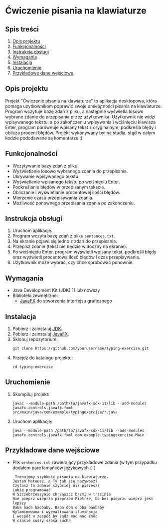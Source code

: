 # Ćwiczenie pisania na klawiaturze

## Spis treści
1. [Opis projektu](#opis-projektu)
2. [Funkcjonalności](#funkcjonalności)
3. [Instrukcja obsługi](#instrukcja-obsługi)
4. [Wymagania](#wymagania)
5. [Instalacja](#instalacja)
6. [Uruchomienie](#uruchomienie)
7. [Przykładowe dane wejściowe](#przykładowe-dane-wejściowe)

## Opis projektu
Projekt "Ćwiczenie pisania na klawiaturze" to aplikacja desktopowa, która pomaga użytkownikom poprawić swoje umiejętności pisania na klawiaturze. Program wczytuje bazę zdań z pliku, a następnie wyświetla losowo wybrane zdanie do przepisania przez użytkownika. Użytkownik nie widzi wpisywanego tekstu, a po zakończeniu wpisywania i wciśnięciu klawisza Enter, program porównuje wpisany tekst z oryginalnym, podkreśla błędy i oblicza procent błędów. Projekt wykonywany był na studia, stąd w całym kodzie pododawane są komentarze :)

## Funkcjonalności
- Wczytywanie bazy zdań z pliku.
- Wyświetlanie losowo wybranego zdania do przepisania.
- Ukrywanie wpisywanego tekstu.
- Wyświetlanie wpisanego tekstu po wciśnięciu Enter.
- Podkreślanie błędów w przepisanym tekście.
- Obliczanie i wyświetlanie procentowej ilości błędów.
- Mierzenie czasu przepisywania zdania.
- Możliwość ponownego przepisania zdania po zakończeniu.

## Instrukcja obsługi
1. Uruchom aplikację.
2. Program wczyta bazę zdań z pliku `sentences.txt`.
3. Na ekranie pojawi się jedno z zdań do przepisania.
4. Przepisz zdanie (tekst nie będzie widoczny na ekranie).
5. Po wciśnięciu Enter, program wyświetli wpisany tekst, podkreśli błędy oraz wyświetli procentową ilość błędów i czas przepisywania.
6. Użytkownik może wybrać, czy chce spróbować ponownie.

## Wymagania
- Java Development Kit (JDK) 11 lub nowszy
- Biblioteki zewnętrzne:
  - [JavaFX](https://openjfx.io/) do stworzenia interfejsu graficznego

## Instalacja
1. Pobierz i zainstaluj [JDK](https://www.oracle.com/java/technologies/javase-jdk11-downloads.html).
2. Pobierz i zainstaluj [JavaFX](https://openjfx.io/).
3. Sklonuj repozytorium:
   ```
   git clone https://github.com/yourusername/typing-exercise.git
   ```
4. Przejdź do katalogu projektu:
   ```
   cd typing-exercise
   ```

## Uruchomienie
1. Skompiluj projekt:
   ```
   javac --module-path /path/to/javafx-sdk-11/lib --add-modules javafx.controls,javafx.fxml src/main/java/com/example/typingexercise/*.java
   ```
2. Uruchom aplikację:
   ```
   java --module-path /path/to/javafx-sdk-11/lib --add-modules javafx.controls,javafx.fxml com.example.typingexercise.Main
   ```

## Przykładowe dane wejściowe
- Plik `sentences.txt` zawierający przykładowe zdania (w tym przypadku dodałem pare łamańców językowych :) )
  ```
   Trenujemy szybkość pisania na klawiaturze.
  Jestem Mateusz, a Ty jak się nazywasz?
  Czytasz to zdanie szybciej niż piszesz?
  Lubię programować
  W Szczebrzeszynie chrząszcz brzmi w trzcinie
  Nie pieprz wieprza pieprzem Pietrze, bo bez pieprzu wieprz jest lepszy
  Baba bada baobaby. Baba dba o oba baobaby
  Wylaminowana i wyemaliowana iluminacja
  I wespół w zespół by żądz moc móc zmóc
  W czasie suszy szosa sucha
  ```
